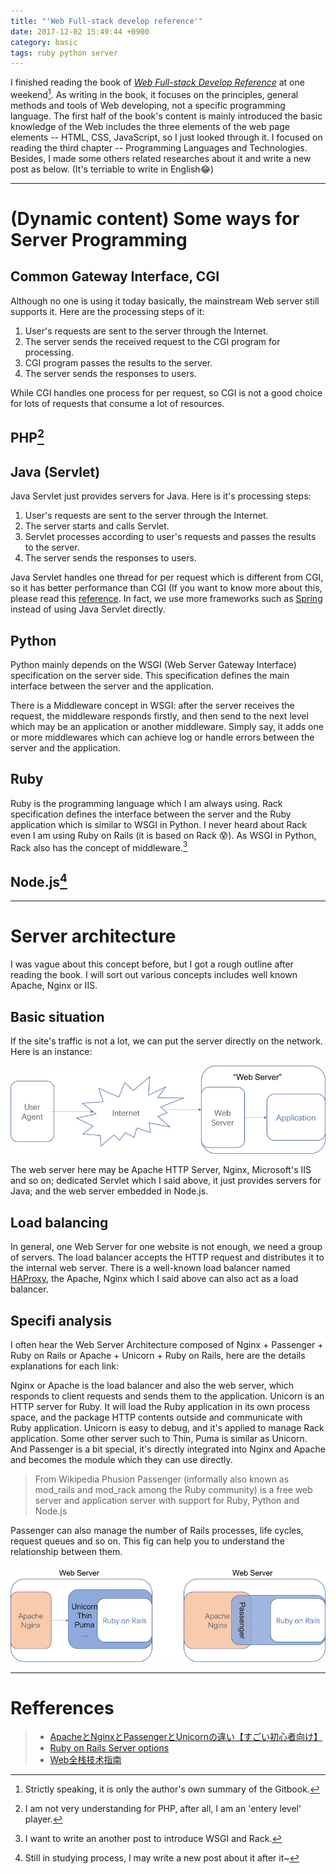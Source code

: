 ```yaml
---
title: "'Web Full-stack develop reference'"
date: 2017-12-02 15:49:44 +0900
category: basic
tags: ruby python server
---
```


I finished reading the book of *[Web Full-stack Develop Reference](https://www.gitbook.com/book/coin8086/getfullstack/details)* at one weekend[^1]. As writing in the book, it focuses on the principles, general methods and tools of Web developing, not a specific programming language. The first half of the book's content is mainly introduced the basic knowledge of the Web includes the three elements of the web page elements -- HTML, CSS, JavaScript, so I just looked through it. I focused on reading the third chapter -- Programming Languages and Technologies. Besides, I made some others related researches about it and write a new post as below. (It's terriable to write in English:joy:)

-------------------------------------------------------------------------------

# (Dynamic content) Some ways for Server Programming

## Common Gateway Interface, CGI

Although no one is using it today basically, the mainstream Web server still supports it. Here are the processing steps of it:

  1. User's requests are sent to the server through the Internet.
  2. The server sends the received request to the CGI program for processing.
  3. CGI program passes the results to the server.
  4. The server sends the responses to users.

While CGI handles one process for per request, so CGI is not a good choice for lots of requests that consume a lot of resources.

## PHP[^2]

## Java (Servlet)

Java Servlet just provides servers for Java. Here is it's processing steps:

  1. User's requests are sent to the server through the Internet.
  2. The server starts and calls Servlet.
  3. Servlet processes according to user's requests and passes the results to the server.
  4. The server sends the responses to users.

Java Servlet handles one thread for per request which is different from CGI, so it has better performance than CGI (If you want to know more about this, please read this [reference](http://www.c4learn.com/java/servlet/servlet-vs-cgi/). In fact, we use more frameworks such as [Spring](https://spring.io/) instead of using Java Servlet directly.

## Python

Python mainly depends on the WSGI (Web Server Gateway Interface) specification on the server side. This specification defines the main interface between the server and the application.

There is a Middleware concept in WSGI: after the server receives the request, the middleware responds firstly, and then send to the next level which may be an application or another middleware. Simply say, it adds one or more middlewares which can achieve log or handle errors between the server and the application.

## Ruby

Ruby is the programming language which I am always using. Rack specification defines the interface between the server and the Ruby application which is similar to WSGI in Python. I never heard about Rack even I am using Ruby on Rails (it is based on Rack :cold_sweat:). As WSGI in Python, Rack also has the concept of middleware.[^3]

## Node.js[^4]

-------------------------------------------------------------------------------

# Server architecture

I was vague about this concept before, but I got a rough outline after reading the book. I will sort out various concepts includes well known Apache, Nginx or IIS.

## Basic situation

If the site's traffic is not a lot, we can put the server directly on the network. Here is an instance:

![basic instance](/public/image/basic_web_server.png)

The web server here may be Apache HTTP Server, Nginx, Microsoft's IIS and so on; dedicated Servlet which I said above, it just provides servers for Java; and the web server embedded in Node.js.

## Load balancing

In general, one Web Server for one website is not enough, we need a group of servers. The load balancer accepts the HTTP request and distributes it to the internal web server. There is a well-known load balancer named [HAProxy](https://en.wikipedia.org/wiki/HAProxy), the Apache, Nginx which I said above can also act as a load balancer.

## Specifi analysis

I often hear the Web Server Architecture composed of Nginx + Passenger + Ruby on Rails or Apache + Unicorn + Ruby on Rails, here are the details explanations for each link:

Nginx or Apache is the load balancer and also the web server, which responds to client requests and sends them to the application. Unicorn is an HTTP server for Ruby. It will load the Ruby application in its own process space, and the package HTTP contents outside and communicate with Ruby application. Unicorn is easy to debug, and it's applied to manage Rack application. Some other server such to Thin, Puma is similar as Unicorn. And Passenger is a bit special, it's directly integrated into Nginx and Apache and becomes the module which they can use directly.

> From Wikipedia
> Phusion Passenger (informally also known as mod\_rails and mod\_rack among the Ruby community) is a free web server and application server with support for Ruby, Python and Node.js

Passenger can also manage the number of Rails processes, life cycles, request queues and so on. This fig can help you to understand the relationship between them.

![server analysis](/public/image/server_analysis.png)

-------------------------------------------------------------------------------

# Refferences

> * [ApacheとNginxとPassengerとUnicornの違い【すごい初心者向け】](http://fujiike.hateblo.jp/entry/2015/08/20/170751)
> * [Ruby on Rails Server options](https://stackoverflow.com/questions/4113299/ruby-on-rails-server-options)
> * [Web全栈技术指南](https://www.gitbook.com/book/coin8086/getfullstack/details)

[^1]: Strictly speaking, it is only the author's own summary of the Gitbook.
[^2]: I am not very understanding for PHP, after all, I am an 'entery level' player.
[^3]: I want to write an another post to introduce WSGI and Rack.
[^4]: Still in studying process, I may write a new post about it after it~
